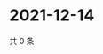 # 2021-12-14

共 0 条

<!-- BEGIN WEIBO -->
<!-- 最后更新时间 Tue Dec 14 2021 20:23:06 GMT+0800 (China Standard Time) -->

<!-- END WEIBO -->
